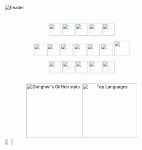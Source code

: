 <div style="max-width: 800px; margin: auto;">

<p align="center">
  
![header](https://capsule-render.vercel.app/api?type=transparent&&fontColor=373f51&height=100&section=header&text=Donghwi&fontSize=44&desc=Backend%20Developer&descAlignY=80&descAlign=60&descSize=10&descColor=ffffff)

</p>

<br>

<div align="center">

<p align="center">
  <!-- Backend -->
  <img src="https://cdn.jsdelivr.net/gh/devicons/devicon/icons/java/java-original.svg" width="40" />
  <img src="https://cdn.jsdelivr.net/gh/devicons/devicon/icons/kotlin/kotlin-original.svg" width="40" />
  <img src="https://cdn.jsdelivr.net/gh/devicons/devicon/icons/python/python-original.svg" width="40" />
  <img src="https://cdn.jsdelivr.net/gh/devicons/devicon/icons/mysql/mysql-original.svg" width="40" />
  <img src="https://cdn.jsdelivr.net/gh/devicons/devicon/icons/spring/spring-original-wordmark.svg" width="40" />
</p>

<p align="center">
  <!-- DevOps -->
  <img src="https://cdn.jsdelivr.net/gh/devicons/devicon/icons/github/github-original.svg" width="40" />
  <img src="https://cdn.jsdelivr.net/gh/devicons/devicon/icons/git/git-original.svg" width="40" />
  <img src="https://cdn.jsdelivr.net/gh/devicons/devicon/icons/jenkins/jenkins-original.svg" width="40" />
  <img src="https://cdn.jsdelivr.net/gh/devicons/devicon/icons/docker/docker-original.svg" width="40" />
  <img src="https://junit.org/junit5/assets/img/junit5-logo.png" width="40" />
  <img src="https://cdn.jsdelivr.net/gh/devicons/devicon/icons/ubuntu/ubuntu-plain.svg" width="40" />
  <img src="https://upload.wikimedia.org/wikipedia/commons/9/93/Amazon_Web_Services_Logo.svg" width="50" />
</p>

<p align="center">
  <!-- Tools -->
  <img src="https://cdn.jsdelivr.net/gh/devicons/devicon/icons/intellij/intellij-original.svg" width="40" />
  <img src="https://cdn.jsdelivr.net/gh/devicons/devicon/icons/postman/postman-original.svg" width="40" />
  <img src="https://cdn.jsdelivr.net/gh/devicons/devicon/icons/swagger/swagger-original.svg" width="40" />
  <img src="https://upload.wikimedia.org/wikipedia/commons/4/45/Notion_app_logo.png" width="40" />
  <img src="https://cdn.jsdelivr.net/gh/devicons/devicon/icons/vscode/vscode-original.svg" width="40" />
</p>


<br>

<img src="https://github-readme-stats.vercel.app/api?username=ARProxy&show_icons=true&theme=calm" alt="Donghwi's GitHub stats" height="180"/>
<img src="https://github-readme-stats.vercel.app/api/top-langs/?username=ARProxy&layout=compact&bg_color=373f51&title_color=e07a5f&text_color=ebcfb2&icon_color=ebcfb2" alt="Top Languages" height="180"/>

</div>

<div style="display: flex; align-items: center;">
  <a href="https://github.com/ARProxy/github-readme-activity-graph">
    <img src="https://github-readme-activity-graph.vercel.app/graph?username=ARProxy&theme=react-dark&bg_color=20232a&hide_border=true&line=58A6FF&color=58A6FF" width="65%" />
  </a>
  <a href="https://solved.ac/tnqlsdld1/">
    <img src="http://mazassumnida.wtf/api/v2/generate_badge?boj=tnqlsdld1" width="30%" />
  </a>
</div>


